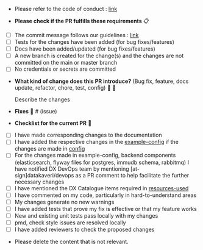 * Please refer to the code of conduct : [link](https://github.com/datakaveri/iudx-resource-server/blob/main/CODE_OF_CONDUCT.md)

* **Please check if the PR fulfills these requirements** :clipboard:
- [ ] The commit message follows our guidelines : [link](https://github.com/datakaveri/iudx-resource-server/blob/main/CONTRIBUTING.md)
- [ ] Tests for the changes have been added (for bug fixes/features)
- [ ] Docs have been added/updated (for bug fixes/features)
- [ ] A new branch is created for the change(s) and the changes are not committed on the main or master branch
- [ ] No credentials or secrets are committed

* **What kind of change does this PR introduce?** (Bug fix, feature, docs update, refactor, chore, test, config) :information_desk_person: :scroll:

  Describe the changes <br>

* **Fixes** :wrench: # (issue)

* **Checklist for the current PR** :page_with_curl:
- [ ] I have made corresponding changes to the documentation
- [ ] I have added the respective changes in the [example-config](../example-config/config-dev.json) if the changes are made in [config](../configs/config-dev.json)
- [ ] For the changes made in example-config, backend components (elasticsearch, flyway files for postgres, immudb schema, rabbitmq) I have notified DX DevOps team by mentioning [at-sign]datakaveri/devops as a PR comment to help facilitate the further necessary changes
- [ ] I have mentioned the DX Catalogue items required in [resources-used](../src/test/resources/DX-Catalogue-Items/RESOURCES_USED.md)
- [ ] I have commented on my code, particularly in hard-to-understand areas
- [ ] My changes generate no new warnings
- [ ] I have added tests that prove my fix is effective or that my feature works
- [ ] New and existing unit tests pass locally with my changes
- [ ] pmd, check style issues are resolved locally
- [ ] I have added reviewers to check the proposed changes

* Please delete the content that is not relevant.
